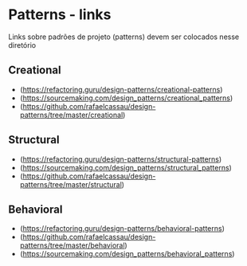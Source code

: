 # Patterns - links

Links sobre padrões de projeto (patterns) devem ser colocados nesse diretório

## Creational
* (https://refactoring.guru/design-patterns/creational-patterns)
* (https://sourcemaking.com/design_patterns/creational_patterns)
* (https://github.com/rafaelcassau/design-patterns/tree/master/creational)

## Structural
* (https://refactoring.guru/design-patterns/structural-patterns)
* (https://sourcemaking.com/design_patterns/structural_patterns)
* (https://github.com/rafaelcassau/design-patterns/tree/master/structural)

## Behavioral
* (https://refactoring.guru/design-patterns/behavioral-patterns)
* (https://github.com/rafaelcassau/design-patterns/tree/master/behavioral)
* (https://sourcemaking.com/design_patterns/behavioral_patterns)